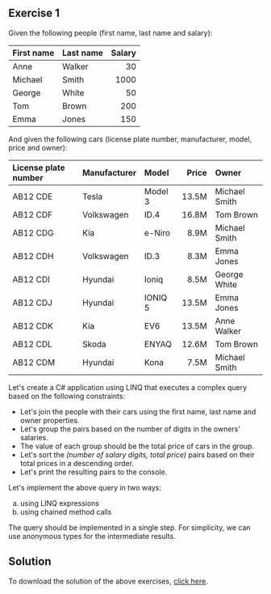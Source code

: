 ## Exercise 1

Given the following people (first name, last name and salary):

| First name | Last name | Salary |
|:-----------|:----------|-------:|
| Anne       | Walker    | 30     |
| Michael    | Smith     | 1000   |
| George     | White     | 50     |
| Tom        | Brown     | 200    |
| Emma       | Jones     | 150    |

And given the following cars (license plate number, manufacturer, model, price and owner):

| License plate number | Manufacturer | Model   | Price | Owner         |
|:---------------------|:-------------|:--------|------:|:--------------|
| AB12 CDE             | Tesla        | Model 3 | 13.5M | Michael Smith |
| AB12 CDF             | Volkswagen   | ID.4    | 16.8M | Tom Brown     |
| AB12 CDG             | Kia          | e-Niro  | 8.9M  | Michael Smith |
| AB12 CDH             | Volkswagen   | ID.3    | 8.3M  | Emma Jones    |
| AB12 CDI             | Hyundai      | Ioniq   | 8.5M  | George White  |
| AB12 CDJ             | Hyundai      | IONIQ 5 | 13.5M | Emma Jones    |
| AB12 CDK             | Kia          | EV6     | 13.5M | Anne Walker   |
| AB12 CDL             | Skoda        | ENYAQ   | 12.6M | Tom Brown     |
| AB12 CDM             | Hyundai      | Kona    | 7.5M  | Michael Smith |

Let's create a C# application using LINQ that executes a complex query based on the following constraints:

* Let's join the people with their cars using the first name, last name and owner properties.
* Let's group the pairs based on the number of digits in the owners' salaries.
* The value of each group should be the total price of cars in the group.
* Let's sort the *(number of salary digits, total price)* pairs based on their total prices in a descending order.
* Let's print the resulting pairs to the console.

Let's implement the above query in two ways:

<ol type="a">
  <li>using LINQ expressions</li>
  <li>using chained method calls</li>
</ol>

The query should be implemented in a single step. For simplicity, we can use anonymous types for the intermediate results.

## Solution

To download the solution of the above exercises, [click here](assets/courses/db/lab03/solution.zip).
